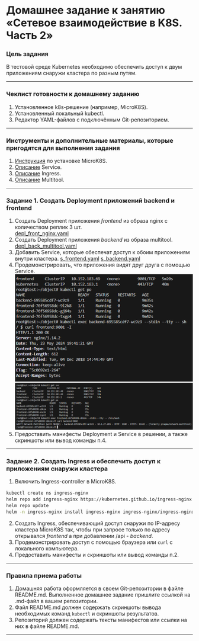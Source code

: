# Домашнее задание к занятию «Сетевое взаимодействие в K8S. Часть 2»

### Цель задания

В тестовой среде Kubernetes необходимо обеспечить доступ к двум приложениям снаружи кластера по разным путям.

------

### Чеклист готовности к домашнему заданию

1. Установленное k8s-решение (например, MicroK8S).
2. Установленный локальный kubectl.
3. Редактор YAML-файлов с подключённым Git-репозиторием.

------

### Инструменты и дополнительные материалы, которые пригодятся для выполнения задания

1. [Инструкция](https://microk8s.io/docs/getting-started) по установке MicroK8S.
2. [Описание](https://kubernetes.io/docs/concepts/services-networking/service/) Service.
3. [Описание](https://kubernetes.io/docs/concepts/services-networking/ingress/) Ingress.
4. [Описание](https://github.com/wbitt/Network-MultiTool) Multitool.

------

### Задание 1. Создать Deployment приложений backend и frontend

1. Создать Deployment приложения _frontend_ из образа nginx с количеством реплик 3 шт.  
[depl_front_nginx.yaml](https://github.com/plusvaldis/kuber-homeworks/blob/main/1.5/object/depl_front_nginx.yaml "Деплой") 
2. Создать Deployment приложения _backend_ из образа multitool.  
[depl_back_multitool.yaml](https://github.com/plusvaldis/kuber-homeworks/blob/main/1.5/object/depl_back_multitool.yaml "Деплой") 
3. Добавить Service, которые обеспечат доступ к обоим приложениям внутри кластера. 
[s_frontend.yaml](https://github.com/plusvaldis/kuber-homeworks/blob/main/1.5/object/s_frontend.yaml "Service") 
[s_backend.yaml](https://github.com/plusvaldis/kuber-homeworks/blob/main/1.5/object/s_backend.yaml "Service") 
4. Продемонстрировать, что приложения видят друг друга с помощью Service.  
![curl_1](https://github.com/plusvaldis/kuber-homeworks/blob/main/1.5/img/back.png)
![curl_2](https://github.com/plusvaldis/kuber-homeworks/blob/main/1.5/img/front.png)
5. Предоставить манифесты Deployment и Service в решении, а также скриншоты или вывод команды п.4.

------

### Задание 2. Создать Ingress и обеспечить доступ к приложениям снаружи кластера

1. Включить Ingress-controller в MicroK8S.  
```bash
kubectl create ns ingress-nginx  
helm repo add ingress-nginx https://kubernetes.github.io/ingress-nginx  
helm repo update  
helm -n ingress-nginx install ingress-nginx ingress-nginx/ingress-nginx  
```
2. Создать Ingress, обеспечивающий доступ снаружи по IP-адресу кластера MicroK8S так, чтобы при запросе только по адресу открывался _frontend_ а при добавлении /api - _backend_.
3. Продемонстрировать доступ с помощью браузера или `curl` с локального компьютера.
4. Предоставить манифесты и скриншоты или вывод команды п.2.

------

### Правила приема работы

1. Домашняя работа оформляется в своем Git-репозитории в файле README.md. Выполненное домашнее задание пришлите ссылкой на .md-файл в вашем репозитории.
2. Файл README.md должен содержать скриншоты вывода необходимых команд `kubectl` и скриншоты результатов.
3. Репозиторий должен содержать тексты манифестов или ссылки на них в файле README.md.

------
